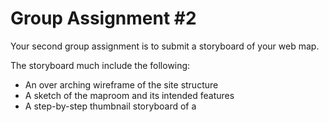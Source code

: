 # Group Assignment #2

Your second group assignment is to submit a storyboard of your web map.

The storyboard much include the following:

- An over arching wireframe of the site structure
- A sketch of the maproom and its intended features
- A step-by-step thumbnail storyboard of a 